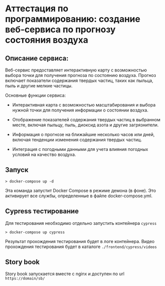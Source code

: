 # Аттестация по программированию: создание веб-сервиса по прогнозу состояния воздуха

## Описание сервиса:

Веб-сервис предоставляет интерактивную карту с возможностью выбора точки для получения прогноза по состоянию воздуха. Прогноз включает показатели содержания твердых частиц, таких как пыльца, пыль и другие мелкие частицы.

Основные функции сервиса:

* Интерактивная карта с возможностью масштабирования и выбора нужной точки для получения информации о состоянии воздуха.

* Отображение показателей содержания твердых частиц в выбранном месте, включая пыльцу, пыль, диоксид азота и другие загрязнители.
* Информация о прогнозе на ближайшие несколько часов или дней, включая тенденции изменения содержания твердых частиц.
* Интеграция с погодными данными для учета влияния погодных условий на качество воздуха.

## Запуск

```shell
> docker-compose up -d
```

Эта команда запустит Docker Compose в режиме демона (в фоне). Это активирует все службы, определенные в файле docker-compose.yml.

## Cypress тестирование

Для тестирования необходимо отдельно запустить контейнера `cypress`

```shell
> docker-compose up сypress
```

Результат прохождения тестирования будет в логе контейнера.
Видео прохождения тестирования будет в каталоге `./frontend/cypress/videos`

## Story book

Story book запускается вместе с nginx и доступен по url `https://domain/sb/` 